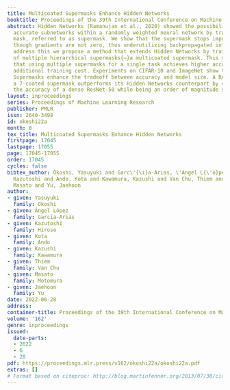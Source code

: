 ```yaml
---
title: Multicoated Supermasks Enhance Hidden Networks
booktitle: Proceedings of the 39th International Conference on Machine Learning
abstract: Hidden Networks (Ramanujan et al., 2020) showed the possibility of finding
  accurate subnetworks within a randomly weighted neural network by training a connectivity
  mask, referred to as supermask. We show that the supermask stops improving even
  though gradients are not zero, thus underutilizing backpropagated information. To
  address this we propose a method that extends Hidden Networks by training an overlay
  of multiple hierarchical supermasks{—}a multicoated supermask. This method shows
  that using multiple supermasks for a single task achieves higher accuracy without
  additional training cost. Experiments on CIFAR-10 and ImageNet show that Multicoated
  Supermasks enhance the tradeoff between accuracy and model size. A ResNet-101 using
  a 7-coated supermask outperforms its Hidden Networks counterpart by 4%, matching
  the accuracy of a dense ResNet-50 while being an order of magnitude smaller.
layout: inproceedings
series: Proceedings of Machine Learning Research
publisher: PMLR
issn: 2640-3498
id: okoshi22a
month: 0
tex_title: Multicoated Supermasks Enhance Hidden Networks
firstpage: 17045
lastpage: 17055
page: 17045-17055
order: 17045
cycles: false
bibtex_author: Okoshi, Yasuyuki and Garc\'{\i}a-Arias, \'Angel L{\'o}pez and Hirose,
  Kazutoshi and Ando, Kota and Kawamura, Kazushi and Van Chu, Thiem and Motomura,
  Masato and Yu, Jaehoon
author:
- given: Yasuyuki
  family: Okoshi
- given: Ángel López
  family: Garcı́a-Arias
- given: Kazutoshi
  family: Hirose
- given: Kota
  family: Ando
- given: Kazushi
  family: Kawamura
- given: Thiem
  family: Van Chu
- given: Masato
  family: Motomura
- given: Jaehoon
  family: Yu
date: 2022-06-28
address:
container-title: Proceedings of the 39th International Conference on Machine Learning
volume: '162'
genre: inproceedings
issued:
  date-parts:
  - 2022
  - 6
  - 28
pdf: https://proceedings.mlr.press/v162/okoshi22a/okoshi22a.pdf
extras: []
# Format based on citeproc: http://blog.martinfenner.org/2013/07/30/citeproc-yaml-for-bibliographies/
---
```

